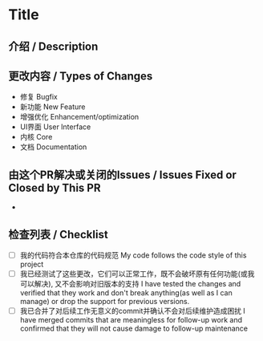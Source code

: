 # Title

<!--- 在上方的标题中提供你作更改的摘要. -->
<!--- Provide a general summary of your changes in the title above. -->
<!--- 诸如此类的注释中包含的行将不会出现在最终文字里 -->
<!--- Anything on lines wrapped in comments like these will not show up in the final text. -->


## 介绍 / Description

<!--- 在此详细的描述你的更改 -->
<!--- Describe your changes in detail here. -->


## 更改内容 / Types of Changes

<!--- 你的代码更改了哪部分的内容? (将没有改动的要点删除) -->
<!--- What types of changes does your code introduce? (Only keep points that you've done) -->
- 修复 Bugfix
- 新功能 New Feature
- 增强优化 Enhancement/optimization
- UI界面 User Interface
- 内核 Core
- 文档 Documentation


## 由这个PR解决或关闭的Issues / Issues Fixed or Closed by This PR

-  


## 检查列表 / Checklist

<!--- 遍历以下所有点并在下方的方框里输入x以生效-->
<!--- 如果你不确定，请不要犹豫，我们会为你提供帮助-->
<!--- Go over all the following points, and put an `x` in all the boxes that apply. -->
<!--- If you're unsure about any of these, don't hesitate to ask. We're here to help! -->
- [ ] 我的代码符合本仓库的代码规范 My code follows the code style of this project
- [ ] 我已经测试了这些更改，它们可以正常工作，既不会破坏原有任何功能(或我可以解决), 又不会影响对旧版本的支持 I have tested the changes and verified that they work and don't break anything(as well as I can manage) or drop the support for previous versions.
- [ ] 我已合并了对后续工作无意义的commit并确认不会对后续维护造成困扰 I have merged commits that are meaningless for follow-up work and confirmed that they will not cause damage to follow-up maintenance
